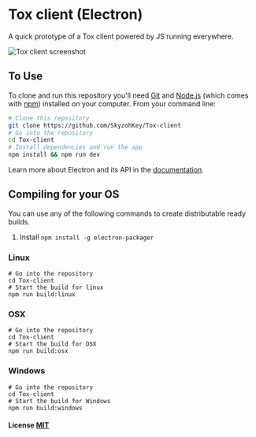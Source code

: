 # Tox client (Electron)
A quick prototype of a Tox client powered by JS running everywhere.

![Tox client screenshot](http://i.imgur.com/POZBwiR.png)

## To Use

To clone and run this repository you'll need [Git](https://git-scm.com) and [Node.js](https://nodejs.org/en/download/) (which comes with [npm](http://npmjs.com)) installed on your computer. From your command line:

```bash
# Clone this repository
git clone https://github.com/SkyzohKey/Tox-client
# Go into the repository
cd Tox-client
# Install dependencies and run the app
npm install && npm run dev
```

Learn more about Electron and its API in the [documentation](http://electron.atom.io/docs/latest).

## Compiling for your OS
You can use any of the following commands to create distributable ready builds.
1. Install `npm install -g electron-packager`

### Linux
```shell
# Go into the repository
cd Tox-client
# Start the build for linux
npm run build:linux
```

### OSX
```shell
# Go into the repository
cd Tox-client
# Start the build for OSX
npm run build:osx
```

### Windows
```shell
# Go into the repository
cd Tox-client
# Start the build for Windows
npm run build:windows
```

#### License [MIT](LICENSE.md)
